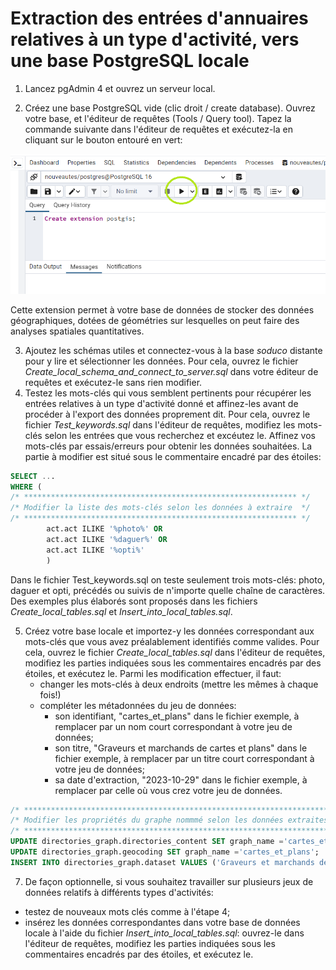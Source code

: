 # Extraction des entrées d'annuaires relatives à un type d'activité, vers une base PostgreSQL locale

1) Lancez pgAdmin 4 et ouvrez un serveur local.

2) Créez une base PostgreSQL vide (clic droit / create database). Ouvrez votre base, et l'éditeur de requêtes (Tools / Query tool). Tapez la commande suivante dans l'éditeur de requêtes et exécutez-la en cliquant sur le bouton entouré en vert:

![Create extension postgis](./img/Execute.png "Create extension postgis")

Cette extension permet à votre base de données de stocker des données géographiques, dotées de géométries sur lesquelles on peut faire des analyses spatiales quantitatives.

3) Ajoutez les schémas utiles et connectez-vous à la base *soduco* distante pour y lire et sélectionner les données. Pour cela, ouvrez le fichier *Create_local_schema_and_connect_to_server.sql* dans votre éditeur de requêtes et exécutez-le sans rien modifier.
4) Testez les mots-clés qui vous semblent pertinents pour récupérer les entrées relatives à un type d'activité donné et affinez-les avant de procéder à l'export des données proprement dit. Pour cela, ouvrez le fichier *Test_keywords.sql* dans l'éditeur de requêtes, modifiez les mots-clés selon les entrées que vous recherchez et excéutez le. Affinez vos mots-clés par essais/erreurs pour obtenir les données souhaitées. La partie à modifier est situé sous le commentaire encadré par des étoiles:

```sql
SELECT ...
WHERE (
/* ************************************************************* */
/* Modifier la liste des mots-clés selon les données à extraire  */
/* ************************************************************* */
		act.act ILIKE '%photo%' OR
		act.act ILIKE '%daguer%' OR
		act.act ILIKE '%opti%'
		)
```
Dans le fichier Test_keywords.sql on teste seulement trois mots-clés: photo, daguer et opti, précédés ou suivis de n'importe quelle chaîne de caractères. Des exemples plus élaborés sont proposés dans les fichiers *Create_local_tables.sql* et *Insert_into_local_tables.sql*. 

5) Créez votre base locale et importez-y les données correspondant aux mots-clés que vous avez préalablement identifiés comme valides. Pour cela, ouvrez le fichier *Create_local_tables.sql* dans l'éditeur de requêtes, modifiez les parties indiquées sous les commentaires encadrés par des étoiles, et exécutez le. Parmi les modification effectuer, il faut:
   * changer les mots-clés à deux endroits (mettre les mêmes à chaque fois!)
   * compléter les métadonnées du jeu de données:
     * son identifiant, "cartes_et_plans" dans le fichier exemple, à remplacer par un nom court correspondant à votre jeu de données;
     * son titre, "Graveurs et marchands de cartes et plans" dans le fichier exemple, à remplacer par un titre court correspondant à votre jeu de données;
     * sa date d'extraction, "2023-10-29" dans le fichier exemple, à remplacer par celle où vous crez votre jeu de données.

```sql
/* ****************************************************************************************************************************** */
/* Modifier les propriétés du graphe nommmé selon les données extraites: identifiant, titre du jeu de données, date d'extraction  */
/* ****************************************************************************************************************************** */
UPDATE directories_graph.directories_content SET graph_name ='cartes_et_plans';
UPDATE directories_graph.geocoding SET graph_name ='cartes_et_plans';
INSERT INTO directories_graph.dataset VALUES ('Graveurs et marchands de cartes et plans', '2023-10-29', 'cartes_et_plans', gen_random_uuid ());
```  

7) De façon optionnelle, si vous souhaitez travailler sur plusieurs jeux de données relatifs à différents types d'activités:
* testez de nouveaux mots clés comme à l'étape 4;
* insérez les données correspondantes dans votre base de données locale à l'aide du fichier *Insert_into_local_tables.sql*: ouvrez-le dans l'éditeur de requêtes, modifiez les parties indiquées sous les commentaires encadrés par des étoiles, et exécutez le.
